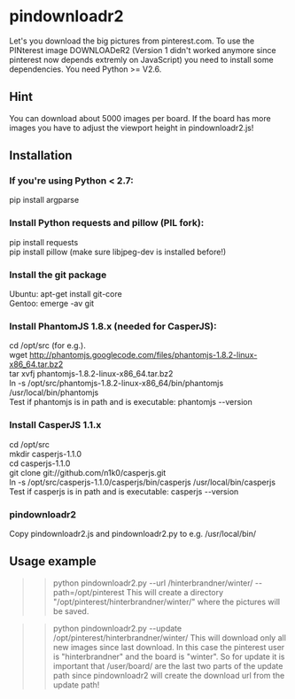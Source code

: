 # pindownloadr2

Let's you download the big pictures from pinterest.com. To use the PINterest image DOWNLOADeR2 (Version 1 didn't worked anymore since pinterest now depends extremly on JavaScript) you need to install some dependencies. You need Python >= V2.6.

## Hint
You can download about 5000 images per board. If the board has more images you have to adjust the viewport height in pindownloadr2.js!

## Installation

### If you're using Python < 2.7:
pip install argparse

### Install Python requests and pillow (PIL fork):
pip install requests  
pip install pillow (make sure libjpeg-dev is installed before!)

### Install the git package 
Ubuntu: apt-get install git-core  
Gentoo: emerge -av git

### Install PhantomJS 1.8.x (needed for CasperJS):
cd /opt/src (for e.g.).  
wget http://phantomjs.googlecode.com/files/phantomjs-1.8.2-linux-x86_64.tar.bz2  
tar xvfj phantomjs-1.8.2-linux-x86_64.tar.bz2  
ln -s /opt/src/phantomjs-1.8.2-linux-x86_64/bin/phantomjs /usr/local/bin/phantomjs  
Test if phantomjs is in path and is executable: phantomjs --version

### Install CasperJS 1.1.x
cd /opt/src  
mkdir casperjs-1.1.0  
cd casperjs-1.1.0  
git clone git://github.com/n1k0/casperjs.git  
ln -s /opt/src/casperjs-1.1.0/casperjs/bin/casperjs /usr/local/bin/casperjs  
Test if casperjs is in path and is executable: casperjs --version

### pindownloadr2
Copy pindownloadr2.js and pindownloadr2.py to e.g. /usr/local/bin/

## Usage example
>> python pindownloadr2.py --url /hinterbrandner/winter/ --path=/opt/pinterest
This will create a directory "/opt/pinterest/hinterbrandner/winter/" where the pictures will be saved.

>> python pindownloadr2.py --update /opt/pinterest/hinterbrandner/winter/ 
This will download only all new images since last download. In this case the pinterest user is "hinterbrandner" and the board is "winter". So for update it is important that /user/board/ are the last two parts of the update path since pindownloadr2 will create the download url from the update path!

